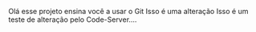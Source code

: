 Olá esse projeto ensina você a usar o Git
Isso é uma alteração
Isso é um teste de alteração pelo Code-Server....